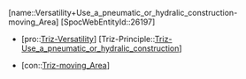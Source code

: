﻿---
type: TrizContradiction
aliases:
- Versatility+Use_a_pneumatic_or_hydralic_construction-moving_Area
license: CC BY-SA 4.0
copyright: https://github.com/SpocWeb
IsDeleted: false
IsReadOnly: false
Confidential: public
tags: 
- Triz/Contradiction
---
[name::Versatility+Use_a_pneumatic_or_hydralic_construction-moving_Area]
[SpocWebEntityId::26197]
+ [pro::[Triz-Versatility](tech/Triz/Parameter/Triz-Versatility.md)]
[Triz-Principle::[Triz-Use_a_pneumatic_or_hydralic_construction](tech/Triz/Principle/Triz-Use_a_pneumatic_or_hydralic_construction.md)]
- [con::[Triz-moving_Area](tech/Triz/Parameter/Triz-moving_Area.md)]

